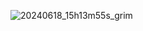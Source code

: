 ![20240618_15h13m55s_grim](https://github.com/AnormalDog/.dotfiles/assets/150300262/5df08676-7e40-42f5-904d-9251824fb3e3)
